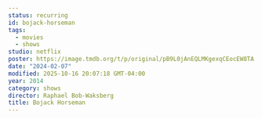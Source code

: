 ```yaml
---
status: recurring
id: bojack-horseman
tags:
  - movies
  - shows
studio: netflix
poster: https://image.tmdb.org/t/p/original/pB9L0jAnEQLMKgexqCEocEW8TA.jpg
date: "2024-02-07"
modified: 2025-10-16 20:07:18 GMT-04:00
year: 2014
category: shows
director: Raphael Bob-Waksberg
title: Bojack Horseman
---
```

